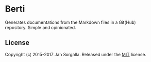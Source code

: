 Berti
=====

Generates documentations from the Markdown files in a Git(Hub) repository.
Simple and opinionated.

License
-------

Copyright (c) 2015-2017 Jan Sorgalla.
Released under the [MIT](LICENSE) license.
